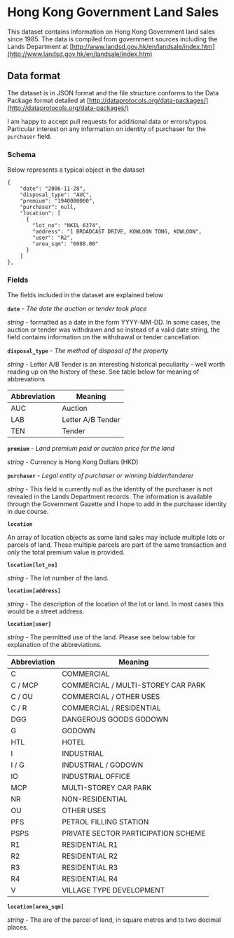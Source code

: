 # Hong Kong Government Land Sales
This dataset contains information on Hong Kong Government land sales since 1985. The data is compiled from government sources
including the Lands Department at [http://www.landsd.gov.hk/en/landsale/index.htm](http://www.landsd.gov.hk/en/landsale/index.htm)

## Data format
The dataset is in JSON format and the file structure conforms to the Data Package format detailed at [http://dataprotocols.org/data-packages/](http://dataprotocols.org/data-packages/)

I am happy to accept pull requests for additional data or errors/typos. Particular interest on any information on identity of
purchaser for the `purchaser` field.

### Schema
Below represents a typical object in the dataset

```
{
    "date": "2006-11-28",
    "disposal_type": "AUC",
    "premium": "1940000000",
    "purchaser": null,
    "location": [
      {
        "lot_no": "NKIL 6374",
        "address": "1 BROADCAST DRIVE, KOWLOON TONG, KOWLOON",
        "user": "R2",
        "area_sqm": "6088.00"
      }
    ]
},
```

### Fields

The fields included in the dataset are explained below

**`date`** - _The date the auction or tender took place_

_string_ - formatted as a date in the form YYYY-MM-DD. In some cases, the auction or tender was withdrawn and so instead of
a valid date string, the field contains information on the withdrawal or tender cancellation.

**`disposal_type`** - _The method of disposal of the property_

_string_ - Letter A/B Tender is an interesting historical peculiarity - well worth reading
up on the history of these. See table below for meaning of abbrevations

| Abbreviation  | Meaning 			|
| ------------- | ----------------- |
| AUC 			| Auction 			|
| LAB 			| Letter A/B Tender |
| TEN 			| Tender 			|


**`premium`** - _Land premium paid or auction price for the land_

_string_ - Currency is Hong Kong Dollars (HKD)

**`purchaser`** - _Legal entity of purchaser or winning bidder/tenderer_

_string_ - This field is currently null as the identity of the purchaser is not revealed in the Lands Department records.
The information is available through the Government Gazette and I hope to add in the purchaser identity in due course.

**`location`**

An array of location objects as some land sales may include multiple lots or parcels of land. These multiple parcels are part of 
the same transaction and only the total premium value is provided.

**`location[lot_no]`**

_string_ - The lot number of the land.

**`location[address]`**

_string_ - The description of the location of the lot or land. In most cases this would be a street address.

**`location[user]`**

_string_ - The permitted use of the land. Please see below table for explanation of the abbreviations.

| Abbreviation  | Meaning 			|
| ------------- | ----------------- |
|	C			|	COMMERCIAL
|	C / MCP		|	COMMERCIAL / MULTI-STOREY CAR PARK
|	C / OU		|	COMMERCIAL / OTHER USES
|	C / R		|	COMMERCIAL / RESIDENTIAL
|	DGG			|	DANGEROUS GOODS GODOWN
|	G			|	GODOWN
|	HTL			|	HOTEL
|	I			|	INDUSTRIAL
|	I / G		|	INDUSTRIAL / GODOWN
|	IO			|	INDUSTRIAL OFFICE
|	MCP			|	MULTI-STOREY CAR PARK
|	NR			|	NON-RESIDENTIAL
|	OU			|	OTHER USES
|	PFS			|	PETROL FILLING STATION
|	PSPS		|	PRIVATE SECTOR PARTICIPATION SCHEME
|	R1			|	RESIDENTIAL R1
|	R2			|	RESIDENTIAL R2
|	R3			|	RESIDENTIAL R3
|	R4			|	RESIDENTIAL R4
|	V			|	VILLAGE TYPE DEVELOPMENT

**`location[area_sqm]`**

_string_ - The are of the parcel of land, in square metres and to two decimal places.
